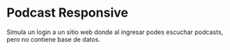 # Podcast Responsive
 Simula un login a un sitio web donde al ingresar podes escuchar podcasts, pero no contiene base de datos.
